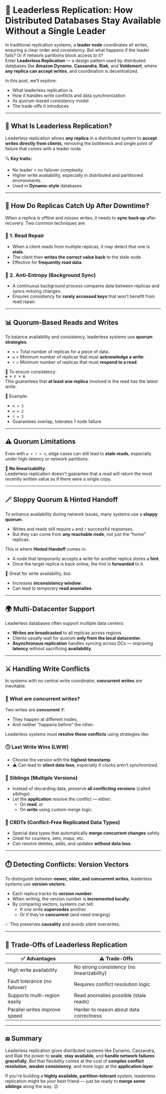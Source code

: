 <!--
author: "Avinash Gurugubelli",
title: "Leaderless Replication",
description: "Dive deep into leaderless replication—its architecture, benefits, challenges, and how it ensures availability and fault tolerance in distributed systems.",
tags: [
  "LeaderlessReplication",
  "DistributedDatabases",
  "QuorumReads",
  "QuorumWrites",
  "ConflictResolution",
  "CRDTs",
  "OperationalTransformation",
  "SystemDesign",
  "DatabaseConsistency",
  "ReplicationStrategies",
  "HighAvailability"
],
references: [{
  title: "Designing Data-Intensive Applications",
  authors: ["Martin Kleppmann"],
  publisher: "O'Reilly Media",
  year: 2017,
  url: "https://dataintensive.net/"
}]
-->


# 🔄 Leaderless Replication: How Distributed Databases Stay Available Without a Single Leader

In traditional replication systems, a **leader node** coordinates all writes, ensuring a clear order and consistency. But what happens if the leader fails? Or if network partitions block access to it?  
Enter **Leaderless Replication** — a design pattern used by distributed databases like **Amazon Dynamo**, **Cassandra**, **Riak**, and **Voldemort**, where **any replica can accept writes**, and coordination is decentralized.

In this post, we’ll explore:
- What leaderless replication is
- How it handles write conflicts and data synchronization
- Its quorum-based consistency model
- The trade-offs it introduces

---

## 🧠 What Is Leaderless Replication?

Leaderless replication allows **any replica** in a distributed system to **accept writes directly from clients**, removing the bottleneck and single point of failure that comes with a leader node.

🔍 **Key traits:**
- No leader = no failover complexity.
- Higher write availability, especially in distributed and partitioned environments.
- Used in **Dynamo-style** databases.

---

## 🔁 How Do Replicas Catch Up After Downtime?

When a replica is offline and misses writes, it needs to **sync back up** after recovery. Two common techniques are:

### 🔧 1. Read Repair
- When a client reads from multiple replicas, it may detect that one is **stale**.
- The client then **writes the correct value back** to the stale node.
- Effective for **frequently read data**.

### 🧹 2. Anti-Entropy (Background Sync)
- A continuous background process compares data between replicas and syncs missing changes.
- Ensures consistency for **rarely accessed keys** that won’t benefit from read repair.

---

## 📊 Quorum-Based Reads and Writes

To balance availability and consistency, leaderless systems use **quorum strategies**.

- `n` = Total number of replicas for a piece of data.
- `w` = Minimum number of replicas that must **acknowledge a write**.
- `r` = Minimum number of replicas that must **respond to a read**.

🧮 To ensure consistency:  
**`w + r > n`**  
This guarantees that **at least one replica** involved in the read has the latest write.

📌 Example:
- `n = 3`
- `w = 2`
- `r = 2`
- Guarantees overlap, tolerates 1 node failure.

---

## ⚠️ Quorum Limitations

Even with `w + r > n`, edge cases can still lead to **stale reads**, especially under high-latency or network partitions.

🚫 **No linearizability**:  
Leaderless replication doesn't guarantee that a read will return the most recently written value as if there were a single copy.

---

## 🪄 Sloppy Quorum & Hinted Handoff

To enhance availability during network issues, many systems use a **sloppy quorum**.

- Writes and reads still require `w` and `r` successful responses.
- But they can come from **any reachable node**, not just the “home” replicas.

This is where **Hinted Handoff** comes in:
- A node that temporarily accepts a write for another replica stores a **hint**.
- Once the target replica is back online, the hint is **forwarded** to it.

🔄 Great for write availability, but:
- Increases **inconsistency window**.
- Can lead to temporary **read anomalies**.

---

## 🌍 Multi-Datacenter Support

Leaderless databases often support multiple data centers:

- **Writes are broadcasted** to all replicas across regions.
- Clients usually wait for quorum **only from the local datacenter**.
- **Asynchronous replication** handles syncing across DCs — improving **latency** without sacrificing **availability**.

---

## ⚔️ Handling Write Conflicts

In systems with no central write coordinator, **concurrent writes** are inevitable.

### 🔄 What are concurrent writes?
Two writes are **concurrent** if:
- They happen at different nodes,
- And neither “happens before” the other.

Leaderless systems must **resolve these conflicts** using strategies like:

### 🕓 Last Write Wins (LWW)
- Choose the version with the **highest timestamp**.
- ⚠️ Can lead to **silent data loss**, especially if clocks aren’t synchronized.

### 🧬 Siblings (Multiple Versions)
- Instead of discarding data, preserve **all conflicting versions** (called *siblings*).
- Let the **application** resolve the conflict — either:
  - On **read**, or
  - On **write** using custom merge logic.

### 🔄 CRDTs (Conflict-Free Replicated Data Types)
- Special data types that automatically **merge concurrent changes** safely.
- Great for counters, sets, maps, etc.
- Can resolve deletes, adds, and updates **without data loss**.

---

## ⏱️ Detecting Conflicts: Version Vectors

To distinguish between **newer, older, and concurrent writes**, leaderless systems use **version vectors**:

- Each replica tracks its **version number**.
- When writing, the version number is **incremented locally**.
- By comparing vectors, systems can tell:
  - If one write **supersedes** another
  - Or if they're **concurrent** (and need merging)

✅ This preserves **causality** and avoids silent overwrites.

---

## 🧩 Trade-Offs of Leaderless Replication

| ✅ Advantages                     | ⚠️ Trade-Offs                                |
|----------------------------------|----------------------------------------------|
| High write availability          | No strong consistency (no linearizability)   |
| Fault tolerance (no failover)    | Requires conflict resolution logic           |
| Supports multi-region easily     | Read anomalies possible (stale reads)        |
| Parallel writes improve speed    | Harder to reason about data correctness      |

---

## 🔚 Summary

Leaderless replication gives distributed systems like Dynamo, Cassandra, and Riak the power to **scale**, **stay available**, and **handle network failures gracefully**. But that flexibility comes at the cost of **complex conflict resolution**, **weaker consistency**, and more logic at the **application layer**.

If you're building a **highly available, partition-tolerant** system, leaderless replication might be your best friend — just be ready to **merge some siblings** along the way. 😉
